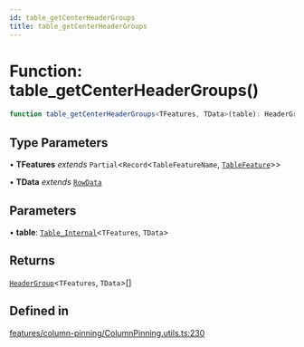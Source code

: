 ```yaml
---
id: table_getCenterHeaderGroups
title: table_getCenterHeaderGroups
---
```


# Function: table\_getCenterHeaderGroups()

```ts
function table_getCenterHeaderGroups<TFeatures, TData>(table): HeaderGroup<TFeatures, TData>[]
```

## Type Parameters

• **TFeatures** *extends* `Partial`\<`Record`\<`TableFeatureName`, [`TableFeature`](../interfaces/tablefeature.md)\>\>

• **TData** *extends* [`RowData`](../type-aliases/rowdata.md)

## Parameters

• **table**: [`Table_Internal`](../type-aliases/table_internal.md)\<`TFeatures`, `TData`\>

## Returns

[`HeaderGroup`](../interfaces/headergroup.md)\<`TFeatures`, `TData`\>[]

## Defined in

[features/column-pinning/ColumnPinning.utils.ts:230](https://github.com/TanStack/table/blob/main/packages/table-core/src/features/column-pinning/ColumnPinning.utils.ts#L230)

